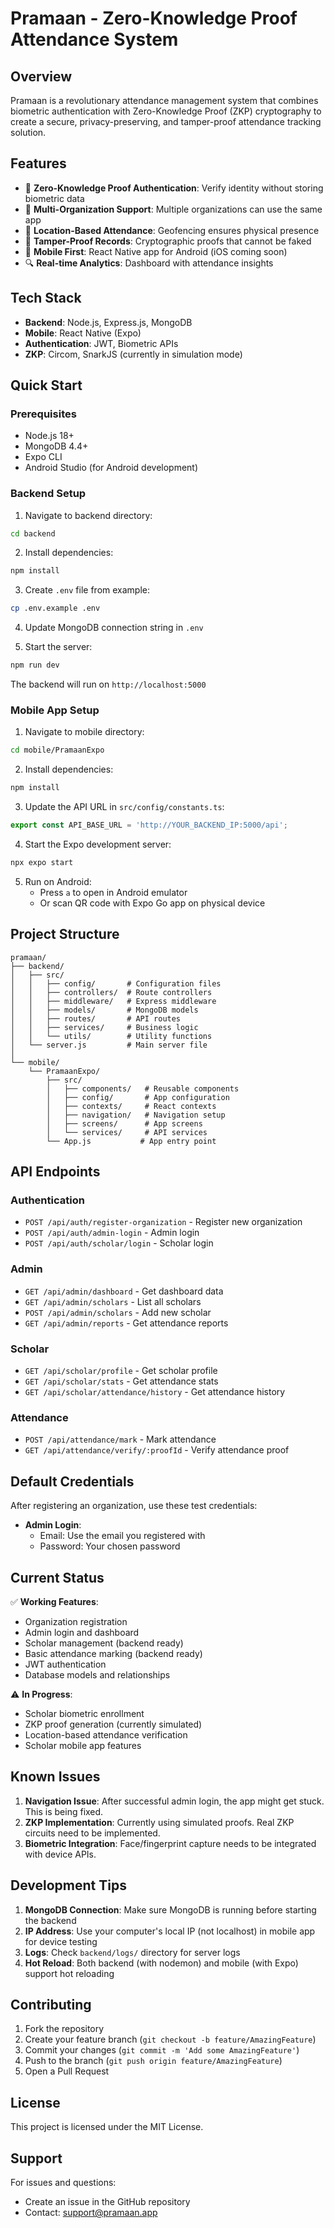 # Pramaan - Zero-Knowledge Proof Attendance System

## Overview

Pramaan is a revolutionary attendance management system that combines biometric authentication with Zero-Knowledge Proof (ZKP) cryptography to create a secure, privacy-preserving, and tamper-proof attendance tracking solution.

## Features

- 🔐 **Zero-Knowledge Proof Authentication**: Verify identity without storing biometric data
- 🏢 **Multi-Organization Support**: Multiple organizations can use the same app
- 📍 **Location-Based Attendance**: Geofencing ensures physical presence
- 🎯 **Tamper-Proof Records**: Cryptographic proofs that cannot be faked
- 📱 **Mobile First**: React Native app for Android (iOS coming soon)
- 🔍 **Real-time Analytics**: Dashboard with attendance insights

## Tech Stack

- **Backend**: Node.js, Express.js, MongoDB
- **Mobile**: React Native (Expo)
- **Authentication**: JWT, Biometric APIs
- **ZKP**: Circom, SnarkJS (currently in simulation mode)

## Quick Start

### Prerequisites

- Node.js 18+ 
- MongoDB 4.4+
- Expo CLI
- Android Studio (for Android development)

### Backend Setup

1. Navigate to backend directory:
```bash
cd backend
```

2. Install dependencies:
```bash
npm install
```

3. Create `.env` file from example:
```bash
cp .env.example .env
```

4. Update MongoDB connection string in `.env`

5. Start the server:
```bash
npm run dev
```

The backend will run on `http://localhost:5000`

### Mobile App Setup

1. Navigate to mobile directory:
```bash
cd mobile/PramaanExpo
```

2. Install dependencies:
```bash
npm install
```

3. Update the API URL in `src/config/constants.ts`:
```javascript
export const API_BASE_URL = 'http://YOUR_BACKEND_IP:5000/api';
```

4. Start the Expo development server:
```bash
npx expo start
```

5. Run on Android:
   - Press `a` to open in Android emulator
   - Or scan QR code with Expo Go app on physical device

## Project Structure

```
pramaan/
├── backend/
│   ├── src/
│   │   ├── config/       # Configuration files
│   │   ├── controllers/  # Route controllers
│   │   ├── middleware/   # Express middleware
│   │   ├── models/       # MongoDB models
│   │   ├── routes/       # API routes
│   │   ├── services/     # Business logic
│   │   └── utils/        # Utility functions
│   └── server.js         # Main server file
│
└── mobile/
    └── PramaanExpo/
        ├── src/
        │   ├── components/   # Reusable components
        │   ├── config/       # App configuration
        │   ├── contexts/     # React contexts
        │   ├── navigation/   # Navigation setup
        │   ├── screens/      # App screens
        │   └── services/     # API services
        └── App.js           # App entry point
```

## API Endpoints

### Authentication
- `POST /api/auth/register-organization` - Register new organization
- `POST /api/auth/admin-login` - Admin login
- `POST /api/auth/scholar/login` - Scholar login

### Admin
- `GET /api/admin/dashboard` - Get dashboard data
- `GET /api/admin/scholars` - List all scholars
- `POST /api/admin/scholars` - Add new scholar
- `GET /api/admin/reports` - Get attendance reports

### Scholar
- `GET /api/scholar/profile` - Get scholar profile
- `GET /api/scholar/stats` - Get attendance stats
- `GET /api/scholar/attendance/history` - Get attendance history

### Attendance
- `POST /api/attendance/mark` - Mark attendance
- `GET /api/attendance/verify/:proofId` - Verify attendance proof

## Default Credentials

After registering an organization, use these test credentials:

- **Admin Login**:
  - Email: Use the email you registered with
  - Password: Your chosen password

## Current Status

✅ **Working Features**:
- Organization registration
- Admin login and dashboard
- Scholar management (backend ready)
- Basic attendance marking (backend ready)
- JWT authentication
- Database models and relationships

⚠️ **In Progress**:
- Scholar biometric enrollment
- ZKP proof generation (currently simulated)
- Location-based attendance verification
- Scholar mobile app features

## Known Issues

1. **Navigation Issue**: After successful admin login, the app might get stuck. This is being fixed.
2. **ZKP Implementation**: Currently using simulated proofs. Real ZKP circuits need to be implemented.
3. **Biometric Integration**: Face/fingerprint capture needs to be integrated with device APIs.

## Development Tips

1. **MongoDB Connection**: Make sure MongoDB is running before starting the backend
2. **IP Address**: Use your computer's local IP (not localhost) in mobile app for device testing
3. **Logs**: Check `backend/logs/` directory for server logs
4. **Hot Reload**: Both backend (with nodemon) and mobile (with Expo) support hot reloading

## Contributing

1. Fork the repository
2. Create your feature branch (`git checkout -b feature/AmazingFeature`)
3. Commit your changes (`git commit -m 'Add some AmazingFeature'`)
4. Push to the branch (`git push origin feature/AmazingFeature`)
5. Open a Pull Request

## License

This project is licensed under the MIT License.

## Support

For issues and questions:
- Create an issue in the GitHub repository
- Contact: support@pramaan.app
